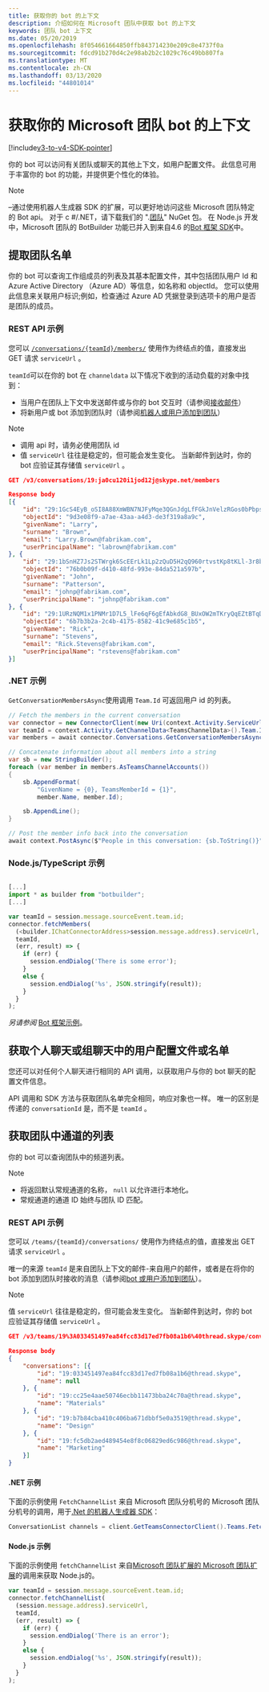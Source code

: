 ```yaml
---
title: 获取你的 bot 的上下文
description: 介绍如何在 Microsoft 团队中获取 bot 的上下文
keywords: 团队 bot 上下文
ms.date: 05/20/2019
ms.openlocfilehash: 8f054661664850ffb843714230e209c8e4737f0a
ms.sourcegitcommit: fdcd91b270d4c2e98ab2b2c1029c76c49bb807fa
ms.translationtype: MT
ms.contentlocale: zh-CN
ms.lasthandoff: 03/13/2020
ms.locfileid: "44801014"
---
```

# <a name="get-context-for-your-microsoft-teams-bot"></a>获取你的 Microsoft 团队 bot 的上下文

[!include[v3-to-v4-SDK-pointer](~/includes/v3-to-v4-pointer-bots.md)]

你的 bot 可以访问有关团队或聊天的其他上下文，如用户配置文件。 此信息可用于丰富你的 bot 的功能，并提供更个性化的体验。

> [!NOTE]
> &ndash;通过使用机器人生成器 SDK 的扩展，可以更好地访问这些 Microsoft 团队特定的 Bot api。 对于 c #/.NET，请下载我们的 ".[团队](https://www.nuget.org/packages/Microsoft.Bot.Connector.Teams)" NuGet 包。 在 Node.js 开发中，Microsoft 团队的 BotBuilder 功能已并入到来自4.6 的[Bot 框架 SDK](https://github.com/microsoft/botframework-sdk)中。

## <a name="fetching-the-team-roster"></a>提取团队名单

你的 bot 可以查询工作组成员的列表及其基本配置文件，其中包括团队用户 Id 和 Azure Active Directory （Azure AD）等信息，如名称和 objectId。 您可以使用此信息来关联用户标识;例如，检查通过 Azure AD 凭据登录到选项卡的用户是否是团队的成员。

### <a name="rest-api-example"></a>REST API 示例

您可以 [`/conversations/{teamId}/members/`](/bot-framework/rest-api/bot-framework-rest-connector-api-reference#get-conversation-members) 使用作为终结点的值，直接发出 GET 请求 `serviceUrl` 。

`teamId`可以在你的 bot 在 `channeldata` 以下情况下收到的活动负载的对象中找到：
* 当用户在团队上下文中发送邮件或与你的 bot 交互时（请参阅[接收邮件](~/resources/bot-v3/bot-conversations/bots-conversations.md#receiving-messages)）
* 将新用户或 bot 添加到团队时（请参阅[机器人或用户添加到团队](~/resources/bot-v3/bots-notifications.md#bot-or-user-added-to-a-team)）

> [!NOTE]
>* 调用 api 时，请务必使用团队 id
>* 值 `serviceUrl` 往往是稳定的，但可能会发生变化。 当新邮件到达时，你的 bot 应验证其存储值 `serviceUrl` 。

```json
GET /v3/conversations/19:ja0cu120i1jod12j@skype.net/members

Response body
[{
    "id": "29:1GcS4EyB_oSI8A88XmWBN7NJFyMqe3QGnJdgLfFGkJnVelzRGos0bPbpsfJjcbAD22bmKc4GMbrY2g4JDrrA8vM06X1-cHHle4zOE6U4ttcc",
    "objectId": "9d3e08f9-a7ae-43aa-a4d3-de3f319a8a9c",
    "givenName": "Larry",
    "surname": "Brown",
    "email": "Larry.Brown@fabrikam.com",
    "userPrincipalName": "labrown@fabrikam.com"
}, {
    "id": "29:1bSnHZ7Js2STWrgk6ScEErLk1Lp2zQuD5H2qQ960rtvstKp8tKLl-3r8b6DoW0QxZimuTxk_kupZ1DBMpvIQQUAZL-PNj0EORDvRZXy8kvWk",
    "objectId": "76b0b09f-d410-48fd-993e-84da521a597b",
    "givenName": "John",
    "surname": "Patterson",
    "email": "johnp@fabrikam.com",
    "userPrincipalName": "johnp@fabrikam.com"
}, {
    "id": "29:1URzNQM1x1PNMr1D7L5_lFe6qF6gEfAbkdG8_BUxOW2mTKryQqEZtBTqDt10-MghkzjYDuUj4KG6nvg5lFAyjOLiGJ4jzhb99WrnI7XKriCs",
    "objectId": "6b7b3b2a-2c4b-4175-8582-41c9e685c1b5",
    "givenName": "Rick",
    "surname": "Stevens",
    "email": "Rick.Stevens@fabrikam.com",
    "userPrincipalName": "rstevens@fabrikam.com"
}]
```

### <a name="net-example"></a>.NET 示例

`GetConversationMembersAsync`使用调用 `Team.Id` 可返回用户 id 的列表。

```csharp
// Fetch the members in the current conversation
var connector = new ConnectorClient(new Uri(context.Activity.ServiceUrl));
var teamId = context.Activity.GetChannelData<TeamsChannelData>().Team.Id;
var members = await connector.Conversations.GetConversationMembersAsync(teamId);

// Concatenate information about all members into a string
var sb = new StringBuilder();
foreach (var member in members.AsTeamsChannelAccounts())
{
    sb.AppendFormat(
        "GivenName = {0}, TeamsMemberId = {1}",
        member.Name, member.Id);

    sb.AppendLine();
}

// Post the member info back into the conversation
await context.PostAsync($"People in this conversation: {sb.ToString()}");
```

### <a name="nodejstypescript-example"></a>Node.js/TypeScript 示例

```typescript

[...]
import * as builder from "botbuilder";
[...]

var teamId = session.message.sourceEvent.team.id;
connector.fetchMembers(
  (<builder.IChatConnectorAddress>session.message.address).serviceUrl,
  teamId,
  (err, result) => {
    if (err) {
      session.endDialog('There is some error');
    }
    else {
      session.endDialog('%s', JSON.stringify(result));
    }
  }
);
```

*另请参阅* [Bot 框架示例](https://github.com/Microsoft/BotBuilder-Samples/blob/master/README.md)。

## <a name="fetching-user-profile-or-roster-in-personal-or-group-chat"></a>获取个人聊天或组聊天中的用户配置文件或名单

您还可以对任何个人聊天进行相同的 API 调用，以获取用户与你的 bot 聊天的配置文件信息。

API 调用和 SDK 方法与获取团队名单完全相同，响应对象也一样。 唯一的区别是传递的 `conversationId` 是，而不是 `teamId` 。

## <a name="fetching-the-list-of-channels-in-a-team"></a>获取团队中通道的列表

你的 bot 可以查询团队中的频道列表。

> [!NOTE]
>
>* 将返回默认常规通道的名称， `null` 以允许进行本地化。
>* 常规通道的通道 ID 始终与团队 ID 匹配。

### <a name="rest-api-example"></a>REST API 示例

您可以 `/teams/{teamId}/conversations/` 使用作为终结点的值，直接发出 GET 请求 `serviceUrl` 。

唯一的来源 `teamId` 是来自团队上下文的邮件-来自用户的邮件，或者是在将你的 bot 添加到团队时接收的消息（请参阅[bot 或用户添加到团队](~/resources/bot-v3/bots-notifications.md#team-member-or-bot-addition)）。

> [!NOTE]
> 值 `serviceUrl` 往往是稳定的，但可能会发生变化。 当新邮件到达时，你的 bot 应验证其存储值 `serviceUrl` 。

```json
GET /v3/teams/19%3A033451497ea84fcc83d17ed7fb08a1b6%40thread.skype/conversations

Response body
{
    "conversations": [{
        "id": "19:033451497ea84fcc83d17ed7fb08a1b6@thread.skype",
        "name": null
    }, {
        "id": "19:cc25e4aae50746ecbb11473bba24c70a@thread.skype",
        "name": "Materials"
    }, {
        "id": "19:b7b84cba410c406ba671dbbf5e0a3519@thread.skype",
        "name": "Design"
    }, {
        "id": "19:fc5db2aed489454e8f8c06829ed6c986@thread.skype",
        "name": "Marketing"
    }]
}
```

#### <a name="net-example"></a>.NET 示例

下面的示例使用 `FetchChannelList` 来自 Microsoft 团队分机号的 Microsoft 团队分机号的调用，用于[.Net 的机器人生成器 SDK](https://www.nuget.org/packages/Microsoft.Bot.Connector.Teams)：

```csharp
ConversationList channels = client.GetTeamsConnectorClient().Teams.FetchChannelList(activity.GetChannelData<TeamsChannelData>().Team.Id);
```

#### <a name="nodejs-example"></a>Node.js 示例

下面的示例使用 `fetchChannelList` 来自[Microsoft 团队扩展的 Microsoft 团队扩展](https://www.npmjs.com/package/botbuilder-teams)的调用来获取 Node.js的。

```javascript
var teamId = session.message.sourceEvent.team.id;
connector.fetchChannelList(
  (session.message.address).serviceUrl,
  teamId,
  (err, result) => {
    if (err) {
      session.endDialog('There is an error');
    }
    else {
      session.endDialog('%s', JSON.stringify(result));
    }
  }
);
```
